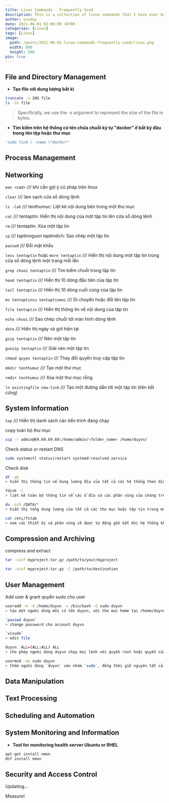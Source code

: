 ```yaml
---
title: Linux Commands - Frequently Used
description: This is a collection of linux commands that I have ever been. And I still keep it up-to-date currently.
author: voxduy
date: 2021-06-01 02:00:00 +0700
categories: [Linux]
tags: [Linux]
image:
  path: /posts/2021-06-01-linux-commands-frequently-used/linux.png
  width: 800
  height: 500
pin: true
---
```


## File and Directory Management

- **Tạo file với dung lượng bất kì**

```bash
truncate -s 20G file
ls -lh file
```
> Specifically, we use the -s argument to represent the size of the file in bytes.

- **Tìm kiếm trên hệ thống có tên chứa chuỗi ký tự "docker" ở bất kỳ đâu trong tên tệp hoặc thư mục**

```bash
'sudo find / -name \*docker*'
```

## Process Management

## Networking

`man <cmd>` /// khi cần gợi ý cú pháp trên linux

`clear` /// làm sạch cửa sổ dòng lệnh

`ls -lah` /// tenthumuc: Liệt kê nội dung bên trong một thư mục

`cat` /// tentaptin: Hiển thị nội dung của một tập tin lên cửa sổ dòng lệnh

`rm` /// tentaptin: Xóa một tập tin

`cp` /// taptinnguon taptindich: Sao chép một tập tin

`passwd` /// Đổi mật khẩu

`less tentaptin` hoặc `more tentaptin` /// Hiển thị nội dung một tập tin trong cửa sổ dòng lệnh một trang mỗi lần

`grep chuoi tentaptin` /// Tìm kiếm chuỗi trong tập tin

`head tentaptin` /// Hiển thị 10 dòng đầu tiên của tập tin

`tail tentaptin` /// Hiển thị 10 dòng cuối cùng của tập tin

`mv tentaptincu tentaptinmoi` /// Di chuyển hoặc đổi tên tập tin

`file tentaptin` /// Hiển thị thông tin về nội dung của tập tin

`echo chuoi` /// Sao chép chuỗi tới màn hình dòng lệnh

`date` /// Hiển thị ngày và giờ hiện tại

`gzip tentaptin` /// Nén một tập tin

`gunzip tentaptin` /// Giải nén một tập tin

`chmod quyen tentaptin` /// Thay đổi quyền truy cập tập tin

`mkdir tenthumuc` /// Tạo một thư mục

`rmdir tenthumuc` /// Xóa một thư mục rỗng

`ln existingfile new-link` /// Tạo một đường dẫn tới một tập tin (liên kết cứng)

## System Information

`top` /// Hiển thị danh sách các tiến trình đang chạy

copy toàn bộ thư mục

```bash
scp -r admin@69.69.69.69:/home/admin/<folder_name> /home/duyvn/
```

Check status or restart DNS

```bash
sudo systemctl status|restart systemd-resolved.service
```

Check disk

```bash
df -ah
> hiển thị thông tin về dung lượng đĩa của tất cả các hệ thống theo định dạng human-readable

fdisk -l
> liệt kê toàn bộ thông tin về các ổ đĩa và các phân vùng của chúng trên hệ thống

du -sch /DATA/*
> hiển thị tổng dung lượng của tất cả các thư mục hoặc tệp tin trong một thư mục cụ thể

cat /etc/fstab
> xem các thiết bị và phân vùng sẽ được tự động gắn kết khi hệ thống khởi động
```

## Compression and Archiving

compress and extract

```bash
tar -czvf myproject.tar.gz /path/to/your/myproject

tar -xzvf myproject.tar.gz -C /path/to/destination
```

## User Management

Add user & grant quyền sudo cho user

```bash
useradd -m -d /home/duyvn -s /bin/bash -G sudo duyvn
> tạo một người dùng mới có tên duyvn, với thư mục home tại /home/duyvn, sử dụng shell bash, và có quyền quản trị (là thành viên của nhóm sudo)

`passwd duyvn`
> change password cho account duyvn

`visudo`
> edit file

duyvn  ALL=(ALL:ALL) ALL
> cho phép người dùng duyvn chạy mọi lệnh với quyền root hoặc quyền của bất kỳ người dùng nào khác trên hệ thống

usermod -aG sudo duyvn
> thêm người dùng `duyvn` vào nhóm `sudo`, đồng thời giữ nguyên tất cả các nhóm mà người dùng này đã thuộc về trước đó. Sau khi thực hiện lệnh này, `duyvn` sẽ có quyền thực hiện các lệnh với quyền của người dùng root thông qua lệnh `sudo`
```

## Data Manipulation

## Text Processing

## Scheduling and Automation

## System Monitoring and Information

- **Tool for monitoring health server Ubuntu or RHEL**

```bash
apt-get install nmon
dnf install nmon
```

## Security and Access Control

Updating...

Measure!
